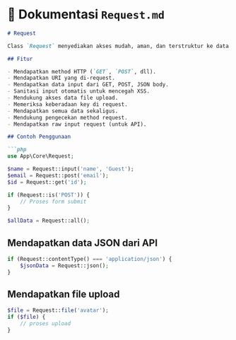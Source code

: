# 📄 Dokumentasi `Request.md`

```markdown
# Request

Class `Request` menyediakan akses mudah, aman, dan terstruktur ke data request HTTP.

## Fitur

- Mendapatkan method HTTP (`GET`, `POST`, dll).
- Mendapatkan URI yang di-request.
- Mendapatkan data input dari GET, POST, JSON body.
- Sanitasi input otomatis untuk mencegah XSS.
- Mendukung akses data file upload.
- Memeriksa keberadaan key di request.
- Mendapatkan semua data sekaligus.
- Mendukung pengecekan method request.
- Mendapatkan raw input request (untuk API).

## Contoh Penggunaan

```php
use App\Core\Request;

$name = Request::input('name', 'Guest');
$email = Request::post('email');
$id = Request::get('id');

if (Request::is('POST')) {
    // Proses form submit
}

$allData = Request::all();
````

## Mendapatkan data JSON dari API

```php
if (Request::contentType() === 'application/json') {
    $jsonData = Request::json();
}
```

## Mendapatkan file upload

```php
$file = Request::file('avatar');
if ($file) {
    // proses upload
}
```